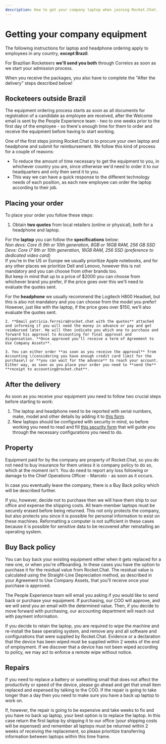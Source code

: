 ```yaml
---
description: How to get your company laptop when joining Rocket.Chat.
---
```


# Getting your company equipment

The following instructions for laptop and headphone ordering apply to employees in any country, **except Brazil**.

For Brazilian Rocketeers **we'll send you both** through Correios as soon as we start your admission process.

When you receive the packages, you also have to complete the "After the delivery" steps described below! 

## Rocketeers outside Brazil

The equipment ordering process starts as soon as all documents for registration of a candidate as employee are received, after the Welcome email is sent by the People Experience team - two to one weeks prior to the first day of the employee - so there's enough time for them to order and receive the equipment before having to start working.

One of the first steps joining Rocket.Chat is to procure your own laptop and headphone and submit for reimbursement. We follow this kind of process for a couple of reasons:

* To reduce the amount of time necessary to get the equipment to you, in whichever country you are, since otherwise we'd need to order it to our headquarters and only then send it to you.
* This way we can have a quick response to the different technology needs of each position, as each new employee can order the laptop according to their job.

## Placing your order

To place your order you follow these steps:

1. Obtain **two quotes** from local retailers \(online or physical\), both for a headphone and laptop. 

For the **laptop** you can follow the **specifications** below:  
_Non devs: Core i5 9th or 10th generation, 8GB or 16GB RAM, 256 GB SSD  
Devs: Core i7 9th or 10th generation, 16GB RAM, 256 SSD \(preference to dedicated video card\)_  
If you’re in the US or Europe we usually prioritize Apple notebooks, and for any other places we prioritize Dell and Lenovo, however this is not mandatory and you can choose from other brands too.  
But keep in mind that up to a price of $2000 you can choose from whichever brand you prefer, if the price goes over this we'll need to evaluate the quotes sent.  
  
For the **headphone** we usually recommend the Logitech H800 Headset, but this is also not mandatory and you can choose from the model you prefer! However, just like with the laptop, if the price goes over $150, we'll also evaluate the quotes sent.  

    2. **Email patricia.ferreira@rocket.chat with the quotes** attached and informing if you will need the money in advance or pay and get reimbursed later. He will then indicate you which one to purchase and forward his approval to Accounting for final approval and dispensation. **Once approved you’ll receive a term of Agreement to Use Company Assets**.

    3. You can either order **as soon as you receive the approval** from Accounting \(considering you have enough credit card limit for the purchase\) or **you can wait for the advance** to reach your account. Either way, as soon as you place your order you need to **send the** **receipt to accounting@rocket.chat**.

## After the delivery

As soon as you receive your equipment you need to follow two crucial steps before starting to work:

1. The laptop and headphone need to be reported with serial numbers, make, model and other details by adding it to [this form](https://people.zoho.com/rocketchat/zp#compensation/form/add-formLinkName:asset). 
2. New laptops should be configured with security in mind, so before working you need to read and fill [this security form](https://docs.google.com/forms/d/e/1FAIpQLSffmdQUSHaE2WWX6UHo8BAqT6VM0ijBPxyWwJCkmgeRvSpvkA/viewform?usp=sf_link) that will guide you through the necessary configurations you need to do.

## Property

Equipment paid for by the company are property of Rocket.Chat, so you do not need to buy insurance for them unless it is company policy to do so, which at the moment isn't. You do need to report any loss following or damage to the Chief Operations Officer - Marcelo - as soon as it occurs.

In case you eventually leave the company, there is a Buy Back policy which will be described further.

If you, however, decide not to purchase then we will have them ship to our office and expense the shipping costs. All team-member laptops must be securely erased before being returned. This not only protects the company, but also protects you since it is possible for personal information to exist on these machines. Reformatting a computer is not sufficient in these cases because it is possible for sensitive data to be recovered after reinstalling an operating system.

## Buy Back policy

You can buy back your existing equipment either when it gets replaced for a new one, or when you're offboarding. In these cases you have the option to purchase it for the residual value from Rocket.Chat. The residual value is calculated using the Straight-Line Depreciation method, as described in your Agreement to Use Company Assets, that you'll receive once your purchase is approved.

The People Experience team will email you asking if you would like to send back or purchase your equipment. If purchasing, our COO will approve, and we will send you an email with the determined value. Then, if you decide to move forward with purchasing, our accounting department will reach out with payment information.

If you decide to retain the laptop, you are required to wipe the machine and re-install the base operating system, and remove any and all software and configurations that were supplied by Rocket.Chat. Evidence or a declaration that the device has been wiped must be supplied within 2 weeks of the end of employment. If we discover that a device has not been wiped according to policy, we may act to enforce a remote wipe without notice.

## Repairs

If you need to replace a battery or something small that does not affect the productivity or speed of the device, please go ahead and get that small item replaced and expensed by talking to the COO. If the repair is going to take longer than a day then you need to make sure you have a back up laptop to work on.

If, however, the repair is going to be expensive and take weeks to fix and you have no back up laptop, your best option is to replace the laptop. In this case return the first laptop by shipping it to our office \(your shipping costs will be expensed\) and remember all laptops must be returned within 2 weeks of receiving the replacement, so please prioritize transferring information between laptops within this time frame.

